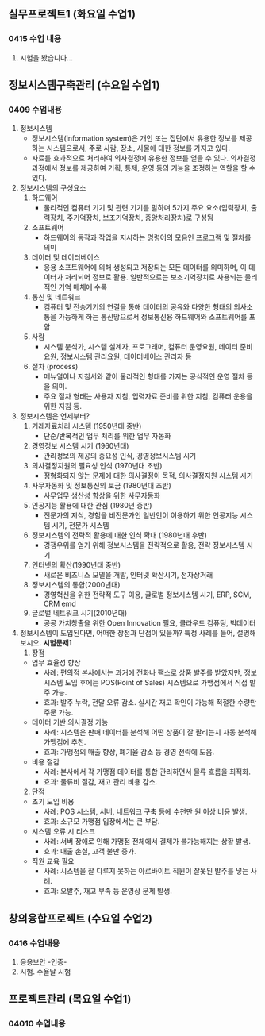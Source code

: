 ## 실무프로젝트1 (화요일 수업1) 
### 0415 수업 내용
1. 시험을 봤습니다...

## 정보시스템구축관리 (수요일 수업1)
### 0409 수업내용
1. 정보시스템
    - 정보시스템(information system)은 개인 또는 집단에서 유용한 정보를 제공하는 시스템으로서, 주로 사람, 장소, 사물에 대한 정보를 가지고 있다.
    - 자료를 효과적으로 처리하여 의사결정에 유용한 정보를 얻을 수 있다. 의사결정 과정에서 정보를 제공하여 기획, 통제, 운영 등의 기능을 조정하는 역할을 할 수 있다.
2. 정보시스템의 구성요소
    1. 하드웨어
        - 물리적인 컴퓨터 기기 및 관련 기기를 말하며 5가지 주요 요소(입력장치, 출력장치, 주기억장치, 보조기억장치, 중앙처리장치)로 구성됨
    2. 소프트웨어
        - 하드웨어의 동작과 작업을 지시하는 명령어의 모음인 프로그램 및 절차를 의미
    3. 데이터 및 데이터베이스
        - 응용 소프트웨어에 의해 생성되고 저장되는 모든 데이터를 의미하며, 이 데이터가 처리되어 정보로 활용. 일반적으로는 보조기억장치로 사용되는 물리적인 기억 매체에 수록
    4. 통신 및 네트워크
        - 컴퓨터 및 전송기기의 연결을 통해 데이터의 공유와 다양한 형태의 의사소통을 가능하게 하는 통신망으로서 정보통신용 하드웨어와 소프트웨어를 포함
    5. 사람
        - 시스템 분석가, 시스템 설계자, 프로그래머, 컴퓨터 운영요원, 데이터 준비요원, 정보시스템 관리요원, 데이터베이스 관리자 등
    6. 절차 (process)
        - 메뉴얼이나 지침서와 같이 물리적인 형태를 가지는 공식적인 운영 절차 등을 의미. 
        - 주요 절차 형태는 사용자 지침, 입력자료 준비를 위한 지침, 컴퓨터 운용을 위한 지침 등.
3. 정보시스템은 언제부터?
    1. 거래자료처리 시스템 (1950년대 중반)
        - 단순/반복적인 업무 처리를 위한 업무 자동화
    2. 경영정보 시스템 시기 (1960년대)
        - 관리정보의 제공의 중요성 인식, 경영정보시스템 시기
    3. 의사결정지원의 필요성 인식 (1970년대 초반)
        - 정형화되지 않는 문제에 대한 의사결정이 목적, 의사결정지원 시스템 시기
    4. 사무자동화 및 정보통신의 보금 (1980년대 초반)
        - 사무업무 생산성 향상을 위한 사무자동화
    5. 인공지능 활용에 대한 관심 (1980년 중반)
        - 전문가의 지식, 경험을 비전문가인 일반인이 이용하기 위한 인공지능 시스템 시기, 전문가 시스템
    6. 정보시스템의 전략적 활용에 대한 인식 확대 (1980년대 후반)
        - 경쟁우위를 얻기 위해 정보시스템을 전략적으로 활용, 전략 정보시스템 시기
    7. 인터넷의 확산(1990년대 중반)
        - 새로운 비즈니스 모델을 개발, 인터넷 확산시기, 전자상거래
    8. 정보시스템의 통합(2000년대)
        - 경영혁신을 위한 전략적 도구 이용, 글로벌 정보시스템 시기, ERP, SCM, CRM emd
    9. 글로벌 네트워크 시기(2010년대)
        - 공공 가치창출을 위한 Open Innovation 필요, 클라우드 컴퓨팅, 빅데이터
4. 정보시스템이 도입된다면, 어떠한 장점과 단점이 있을까? 특정 사례를 들어, 설명해 보시오. **시험문제1**
    1. 장점
    - 업무 효율성 향상
        - 사례: 편의점 본사에서는 과거에 전화나 팩스로 상품 발주를 받았지만, 정보시스템 도입 후에는 POS(Point of Sales) 시스템으로 가맹점에서 직접 발주 가능.
        - 효과: 발주 누락, 전달 오류 감소. 실시간 재고  확인이 가능해 적절한 수량만 주문 가능.
    - 데이터 기반 의사결정 가능
        - 사례: 시스템은 판매 데이터를 분석해 어떤 상품이 잘 팔리는지 자동 분석해 가맹점에 추천.
        - 효과: 가맹점의 매출 향상, 폐기율 감소 등 경영 전략에 도움.
    - 비용 절감
        - 사례: 본사에서 각 가맹점 데이터를 통합 관리하면서 물류 흐름을 최적화.
        - 효과: 물류비 절감, 재고 관리 비용 감소.
    2. 단점 
    - 초기 도입 비용
        - 사례: POS 시스템, 서버, 네트워크 구축 등에 수천만 원 이상 비용 발생.
        - 효과: 소규모 가맹점 입장에서는 큰 부담.
    - 시스템 오류 시 리스크
        - 사례: 서버 장애로 인해 가맹점 전체에서 결제가 불가능해지는 상황 발생.
        - 효과: 매출 손실, 고객 불만 증가.
    - 직원 교육 필요
        - 사례: 시스템을 잘 다루지 못하는 아르바이트 직원이 잘못된 발주를 넣는 사례.
        - 효과: 오발주, 재고 부족 등 운영상 문제 발생.


## 창의융합프로젝트 (수요일 수업2)
### 0416 수업내용
1. 응용보안 -인증-
2. 시험. 수욜날 시험


## 프로젝트관리 (목요일 수업1)
### 04010 수업내용
